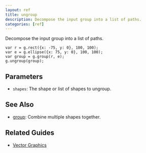 ```yaml
---
layout: ref
title: ungroup
description: Decompose the input group into a list of paths.
categories: [ref]
---
```

Decompose the input group into a list of paths.

    var r = g.rect({x: -75, y: 0}, 100, 100);
    var e = g.ellipse({x: 75, y: 0}, 100, 100);
    var group = g.group(r, e);
    g.ungroup(group);

## Parameters
- `shapes`: The shape or list of shapes to ungroup.

## See Also
- [group](group.html): Combine multiple shapes together.

## Related Guides
- [Vector Graphics](../guide/vector.html)

